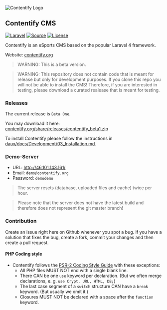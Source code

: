 ![Contentify Logo](http://www.contentify.org/share/img/logo_180.png)

## Contentify CMS

[![Laravel](https://img.shields.io/badge/Laravel-4.2-orange.svg?style=flat-square)](http://laravel.com)
[![Source](http://img.shields.io/badge/source-Contentify/Contentify-blue.svg?style=flat-square)](https://github.com/Contentify/Contentify)
[![License](http://img.shields.io/badge/license-MIT-brightgreen.svg?style=flat-square)](https://tldrlegal.com/license/mit-license)

Contentify is an eSports CMS based on the popular Laravel 4 framework.

Website: [contentify.org](http://contentify.org/)

> WARNING: This is a beta version. 

> WARNING: This repository does not contain code that is meant for release but only for development purposes. If you clone this repo you will not be able to install the CMS! Therefore, if you are interested in testing, please download a curated realease that is meant for testing.

### Releases

The current release is `Beta One`.

You may download it here: [contentify.org/share/releases/contentify_beta1.zip](http://contentify.org/share/releases/contentify_beta1.zip)

To install Contentify please follow the instructions in [daux/docs/Development/03_Installation.md](https://github.com/Contentify/Contentify/blob/master/daux/docs/Development/03_Installation.md).

### Demo-Server

* URL: http://46.101.143.161/
* Email: `demo@contentify.org`
* Password: `demodemo`

> The server resets (database, uploaded files and cache) twice per hour.

> Please note that the server does not have the latest build and therefore does not represent the git master branch!

### Contribution

Create an issue right here on Github whenever you spot a bug. If you have a solution that fixes the bug, create a fork, commit your changes and then create a pull request.

#### PHP Coding style

* Contentify follows the [PSR-2 Coding Style Guide](https://github.com/php-fig/fig-standards/blob/master/accepted/PSR-2-coding-style-guide.md) with these exceptions:
    * All PHP files MUST NOT end with a single blank line.
    * There CAN be one `use` keyword per declaration. (But we often merge declarations, e. g. `use Crypt, URL, HTML, DB;`)
    * The last case segment of a `switch` structure CAN have a `break` keyword. (But usually we omit it.)
    * Closures MUST NOT be declared with a space after the `function` keyword.